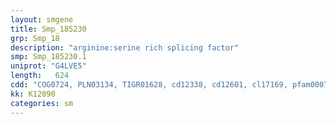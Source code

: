 ```yaml
---
layout: smgene
title: Smp_185230
grp: Smp_18
description: "arginine:serine rich splicing factor"
smp: Smp_185230.1
uniprot: "G4LVE5"
length:   624
cdd: "COG0724, PLN03134, TIGR01628, cd12338, cd12601, cl17169, pfam00076, pfam14259, smart00360"
kk: K12890
categories: sm
---
```

